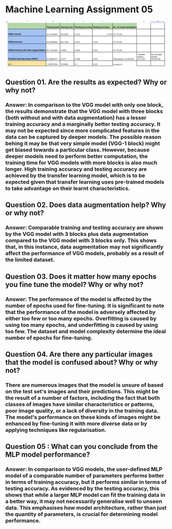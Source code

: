 # Machine Learning Assignment 05 <br>
![Table](results/table.png) <br>
##   Question 01.  Are the results as expected? Why or why not?
### Answer: In comparison to the VGG model with only one block, the results demonstrate that the VGG model with three blocks (both without and with data augmentation) has a lesser training accuracy and a marginally better testing accuracy. It may not be expected since more complicated features in the data can be captured by deeper models. The possible reason behing it may be that very simple model (VGG-1 block) might get biased towards a particular class. However, because deeper models need to perform better computation, the training time for VGG models with more blocks is also much longer. High training accuracy and testing accuracy are achieved by the transfer learning model, which is to be expected given that transfer learning uses pre-trained models to take advantage on their learnt characteristics.<br>


##  Question 02. Does data augmentation help? Why or why not?
### Answer:  Comparable training and testing accuracy are shown by the VGG model with 3 blocks plus data augmentation compared to the VGG model with 3 blocks only. This shows that, in this instance, data augmentation may not significantly affect the performance of VGG models, probably as a result of the limited dataset.<br>



## Question 03.  Does it matter how many epochs you fine tune the model? Why or why not?
### Answer: The performance of the model is affected by the number of epochs used for fine-tuning. It is significant to note that the performance of the model is adversely affected by either too few or too many epochs. Overfitting is caused by using too many epochs, and underfitting is caused by using too few. The dataset and model complexity determine the ideal number of epochs for fine-tuning.<br>



##  Question 04.  Are there any particular images that the model is confused about? Why or why not?
### There are numerous images that the model is unsure of based on the test set's images and their predictions. This might be the result of a number of factors, including the fact that both classes of images have similar characteristics or patterns, poor image quality, or a lack of diversity in the training data. The model's performance on these kinds of images might be enhanced by fine-tuning it with more diverse data or by applying techniques like regularisation.<br>


## Question 05 : What can you conclude from the MLP model performance?
### Answer: In comparison to VGG models, the user-defined MLP model of a comparable number of parameters performs better in terms of training accuracy, but it performs similar in terms of testing accuracy. As evidenced by the testing accuracy, this shows that while a larger MLP model can fit the training data in a better way, it may not necessarily generalise well to unseen data. This emphasises how model architecture, rather than just the quantity of parameters, is crucial for determining model performance.

